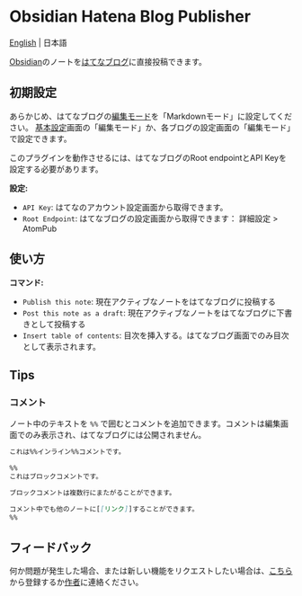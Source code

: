 # Obsidian Hatena Blog Publisher

[English](https://github.com/takmatsukawa/obsidian-hatena/blob/master/README.md) | 日本語

[Obsidian](https://obsidian.md/)のノートを[はてなブログ](https://hatenablog.com/)に直接投稿できます。

## 初期設定

あらかじめ、はてなブログの[編集モード](https://help.hatenablog.com/entry/editing-mode)を「Markdownモード」に設定してください。
[基本設定](http://blog.hatena.ne.jp/my/config)画面の「編集モード」か、各ブログの設定画面の「編集モード」で設定できます。

このプラグインを動作させるには、はてなブログのRoot endpointとAPI Keyを設定する必要があります。

**設定:**

- `API Key`: はてなのアカウント設定画面から取得できます。
- `Root Endpoint`: はてなブログの設定画面から取得できます： 詳細設定 > AtomPub

## 使い方

**コマンド:**

- `Publish this note`: 現在アクティブなノートをはてなブログに投稿する
- `Post this note as a draft`: 現在アクティブなノートをはてなブログに下書きとして投稿する
- `Insert table of contents`: 目次を挿入する。はてなブログ画面でのみ目次として表示されます。

## Tips

### コメント

ノート中のテキストを `%%` で囲むとコメントを追加できます。コメントは編集画面でのみ表示され、はてなブログには公開されません。

```markdown
これは%%インライン%%コメントです。

%%
これはブロックコメントです。

ブロックコメントは複数行にまたがることができます。

コメント中でも他のノートに[[リンク]]することができます。
%%
```

## フィードバック

何か問題が発生した場合、または新しい機能をリクエストしたい場合は、[こちら](https://github.com/takmatsukawa/obsidian-hatena/issues/new)から登録するか[作者](https://twitter.com/takmatsukawa)に連絡ください。
